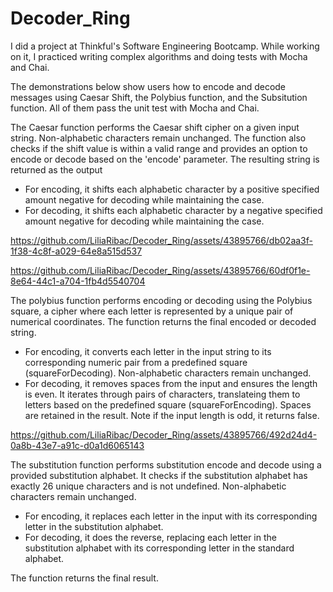 # Decoder_Ring
I did a project at Thinkful's Software Engineering Bootcamp. While working on it, I practiced writing complex algorithms and doing tests with Mocha and Chai. 

The demonstrations below show users how to encode and decode messages using Caesar Shift, the Polybius function, and the Subsitution function. All of them pass the unit test with Mocha and Chai.

The Caesar function performs the Caesar shift cipher on a given input string. Non-alphabetic characters remain unchanged. The function also checks if the shift value is within a valid range and provides an option to encode or decode based on the 'encode' parameter. The resulting string is returned as the output

* For encoding, it shifts each alphabetic character by a positive specified amount negative for decoding while maintaining the case.
* For decoding, it shifts each alphabetic character by a negative specified amount negative for decoding while maintaining the case.


https://github.com/LiliaRibac/Decoder_Ring/assets/43895766/db02aa3f-1f38-4c8f-a029-64e8a515d537


https://github.com/LiliaRibac/Decoder_Ring/assets/43895766/60df0f1e-8e64-44c1-a704-1fb4d5540704

The polybius function performs encoding or decoding using the Polybius square, a cipher where each letter is represented by a unique pair of numerical coordinates. The function returns the final encoded or decoded string.


* For encoding, it converts each letter in the input string to its corresponding numeric pair from a predefined square (squareForDecoding). Non-alphabetic characters remain unchanged.
* For decoding, it removes spaces from the input and ensures the length is even. It iterates through pairs of characters, translateing them to letters based on the predefined square (squareForEncoding). Spaces are retained in the result. Note if the input length is odd, it returns false.

https://github.com/LiliaRibac/Decoder_Ring/assets/43895766/492d24d4-0a8b-43e7-a91c-d0a1d6065143


The substitution function performs substitution encode and decode using a provided substitution alphabet. It checks if the substitution alphabet has exactly 26 unique characters and is not undefined. Non-alphabetic characters remain unchanged.

* For encoding, it replaces each letter in the input with its corresponding letter in the substitution alphabet.
* For decoding, it does the reverse, replacing each letter in the substitution alphabet with its corresponding letter in the standard alphabet.

The function returns the final result.
